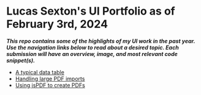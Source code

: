 # Lucas Sexton's UI Portfolio as of February 3rd, 2024

***This repo contains some of the highlights of my UI work in the past year.  Use the navigation links below to read about a desired topic.  Each submission will have an overview, image, and most relevant code snippet(s).***


- [A typical data table](/markdowns/vendorTrunkGroups.md)
- [Handling large PDF imports](/markdowns/bulkJobs.md)
- [Using jsPDF to create PDFs](/markdowns/jsPDF.md)
